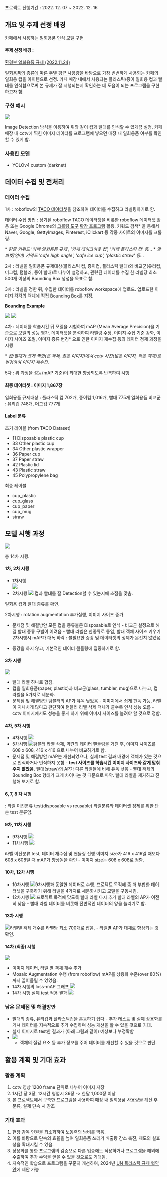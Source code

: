 프로젝트 진행기간 : 2022. 12. 07 ~ 2022. 12. 16

## 개요 및 주제 선정 배경

카페에서 사용하는 일회용품 인식 모델 구현


#### 주제 선정 배경 : 

[환경부 일회용품 규제 (2022.11.24)](http://me.go.kr/home/web/board/read.do?boardMasterId=1&boardId=1557410&menuId=10525)

[일회용품의 종류에 따른 주별 평균 사용량](https://scienceon.kisti.re.kr/srch/selectPORSrchReport.do?cn=TRKO201900000681)을 바탕으로 가장 빈번하게 사용되는 카페의 일회용 컵을 아이템으로 선정.
카페 매장 내에서 사용되는 플라스틱/종이 일회용 컵과 빨대를 인식함으로써 본 규제가 잘 시행되는지 확인하는 데 도움이 되는 프로그램을 구현하고자 함.

### 구현 예시

![](https://velog.velcdn.com/images/deepshadow/post/789aa901-c695-49df-ae74-62fbb9133f95/image.png)

Image Detection 방식을 이용하여 위와 같이 컵과 빨대를 인식할 수 있게끔 설정.
카페 매장 내 cctv에 찍힌 이미지 데이터를 프로그램에 넣으면 매장 내 일회용품 여부를 확인할 수 있게 함.


### 사용한 모델
* YOLOv4 custom (darknet)



## 데이터 수집 및 전처리

### 데이터 수집

1차 : roboflow의 [TACO 데이터셋](https://universe.roboflow.com/mohamed-traore-2ekkp/taco-trash-annotations-in-context)을 참조하여 데이터를 수집하고 라벨링하기로 함.

데이터 수집 방법 : 
상기된 roboflow TACO 데이터셋을 비롯한 roboflow 데이터셋 활용
또는 Google Chrome의 [크롤링 도구](https://chrome.google.com/webstore/detail/fatkun-batch-download-ima/nnjjahlikiabnchcpehcpkdeckfgnohf?hl=ko) [확장 프로그램](https://chrome.google.com/webstore/detail/zzllrr-imager-lite/bedbigoemkinkepgmcmgnapjcahnedmn?hl=ko) 활용.
키워드 검색* 을 통해서 Naver, Google, GettyImages, Pinterest, iClickart 등 각종 사이트의 이미지를 크롤링.

\* *한글 키워드 '카페 일회용품 규제', '카페 테이크아웃 컵', '카페 플라스틱 컵' 등...*
\* *알파벳(영어) 키워드 'cafe high angle', 'cafe ice cup', 'plastic straw' 등...*

2차 : 라벨을 일회용품 규제대상(플라스틱 컵, 종이컵, 플라스틱 빨대)와 비교군(유리컵, 머그컵, 텀블러, 종이 빨대)로 나누어 설정하고, 관련된 데이터를 수집 
한 라벨당 최소 500개 이상의 Bounding Box 생성을 목표로 함.

3차 : 라벨을 정한 뒤, 수집한 데이터를 roboflow workspace에 업로드. 업로드한 이미지 각각의 객체에 직접 Bounding Box를 지정.

**Bounding Example**

![](https://velog.velcdn.com/images/deepshadow/post/b421c9b7-5ada-4f3d-9773-7464cd26ced8/image.png)
![](https://velog.velcdn.com/images/deepshadow/post/9ccc3ad7-3f9f-471e-9f40-78b9dbaad5dc/image.png)



4차 : 데이터를 학습시킨 뒤 모델을 시험하여 mAP (Mean Average Precision)을 기준으로 모델의 성능 평가.
데이터셋을 분석하여 라벨링 수정, 이미지 수집 기준 강화, 이미지 사이즈 조절, 이미지 종류 변경* 으로 인한 이미지 재수집 등의 데이터 정제 과정을 시행

\* *컵/빨대가 크게 찍힌(큰 객체, 좁은 이미지)에서 cctv 사진(넓은 이미지, 작은 객체)로 변경하여 이미지 재수집.*

5차 : 위 과정을 성능(mAP 기준)이 최대한 향상되도록 반복하여 시행



#### 최종 데이터셋 : 이미지 1,867장 
일회용품 규제대상 : 플라스틱 컵 702개, 종이컵 1,016개, 빨대 775개 
일회용품 비교군 : 유리컵 748개, 머그컵 777개


#### Label 분류

초기 레이블 (from TACO Dataset)
- 11 Disposable plastic cup
- 33 Other plastic cup
- 34 Other plastic wrapper
- 36 Paper cup
- 37 Paper straw
- 42 Plastic lid
- 43 Plastic straw
- 45 Polypropylene bag

최종 레이블
- cup_plastic
- cup_glass
- cup_paper
- cup_mug
- straw


## 모델 시행 과정
![](https://velog.velcdn.com/images/deepshadow/post/d6067c44-a258-477b-b311-6d8684a68874/image.jpg)

총 14차 시행.

#### 1차, 2차 시행 

* 1차시행  
![](https://velog.velcdn.com/images/deepshadow/post/94c5e841-5d0e-4c4a-b425-e6d37b23320a/image.png)
* 2차시행
![](https://velog.velcdn.com/images/deepshadow/post/0ce2355d-3869-4a4e-99bb-eb94f58c3dcb/image.png)
컵과 빨대를 잘 Detection할 수 있는지에 초점을 맞춤.

일회용 컵과 빨대 종류를 확인.

2차시행 : rotation augmentation 추가실행, 이미지 사이즈 증가
* 문제점 및 해결방안 
 모든 컵을 종류불문 Disposable로 인식 - 비교군 설정으로 해결
 빨대 종류 구별이 어려움 - 빨대 라벨은 한종류로 통일, 빨대 객체 사이즈 키우기
 2차시행시 mAP가 대폭 하락 : 불필요한 증강 및 데이터셋의 정제가 온전치 않았음. 
- 증강을 하지 않고, 기본적인 데이터 핸들링에 집중하기로 함.
 
 
#### 3차 시행

![](https://velog.velcdn.com/images/deepshadow/post/c4fde389-2f50-4401-8c73-33e87d5280bc/image.png)
* 빨대 라벨 하나로 합침. 
* 컵을 일회용품(paper, plastic)과 비교군(glass, tumbler, mug)으로 나누고, 컵 라벨을 5가지로 세분화.
* 문제점 및 해결방안
텀블러의 AP가 유독 낮았음 - 이미지에서 쉽게 판독 가능, 라벨이 지나치게 많다고 판단하여 텀블러 라벨 삭제
객체가 클수록 인식 성능 오름 - cctv 이미지에서도 성능을 좋게 하기 위해 이미지 사이즈를 늘려야 할 것으로 정함.

#### 4차, 5차 시행
* 4차시행 ![](https://velog.velcdn.com/images/deepshadow/post/52b09cb2-6a1b-4297-a196-ad33b6b84266/image.png)
* 5차시행 ![](https://velog.velcdn.com/images/deepshadow/post/b86cfa57-2bee-4c97-bfca-cb1e94458295/image.png)텀블러 라벨 삭제, 약간의 데이터 핸들링을 거친 후, 이미지 사이즈를 608 x 608, 416 x 416 으로 나누어 비교하기로 함.
* 문제점 및 해결방안
mAP는 개선되었으나, 실제 test 결과 배경에 객체가 있는 것으로 인식하거나 인식하지 못함 - **test 사이즈를 학습시킨 이미지 사이즈와 같게 맞춰주지 않았음.**
빨대(straw)의 AP가 다른 라벨들에 비해 유독 낮음 - 빨대 객체의 Bounding Box 형태가 크게 차이나는 것 때문으로 파악. 빨대 라벨을 제거하고 진행해 보기로 함.

#### 6, 7, 8 차 시행 
: 라벨 이진분류 test(disposable vs reusable)
라벨분류와 데이터셋 정제를 위한 단순 test 분류임.

#### 9차, 11차 시행
* 9차시행 ![](https://velog.velcdn.com/images/deepshadow/post/ac886000-34aa-4d99-bf46-ac64efeddcd2/image.png)
* 11차시행 ![](https://velog.velcdn.com/images/deepshadow/post/1c10044c-3bfd-4f1a-aa7d-d2d7df3ab9b8/image.png)

라벨 이진분류 test, 데이터 재수집 및 핸들링 진행
이미지 size가 416 x 416일 때보다 608 x 608일 때 mAP가 향상됨을 확인 - 이미지 size는 608 x 608로 정함.

#### 10차, 12차 시행
* 10차시행 ![](https://velog.velcdn.com/images/deepshadow/post/6e7cebd2-79c7-4266-a592-1e70c85b474b/image.png)9차시행과 동일한 데이터로 수행. 
프로젝트 목적에 좀 더 부합한 데이터셋을 구축하기 위해 라벨을 4가지로 세분화시키고 모델을 구동시킴.
* 12차시행 ![](https://velog.velcdn.com/images/deepshadow/post/605016d7-b1f3-4745-ac2b-dc82404c9712/image.png)
프로젝트 목적에 맞도록 빨대 라벨 다시 추가
빨대 라벨의 AP가 여전히 낮음 - 빨대 라벨 데이터를 비롯해 전반적인 데이터의 양을 늘리기로 함.

#### 13차 시행
![](https://velog.velcdn.com/images/deepshadow/post/b02fc553-f69b-4d6a-9e2e-da3f9830f402/image.png)라벨별 객체 개수를 라벨당 최소 700개로 잡음. - 라벨별 AP가 대체로 향상되는 것 확인.

#### 14차 (최종) 시행
![](https://velog.velcdn.com/images/deepshadow/post/9b5a57af-69ae-4bcb-beff-1bf56a82196f/image.png)
* 이미지 데이터, 라벨 별 객체 개수 추가
* Mosaic Augmentation 수행 (from roboflow)
mAP를 상용화 수준(over 80%)까지 끌어올릴 수 있었음.
* 14차 시행의 loss-mAP 그래프 ![](https://velog.velcdn.com/images/deepshadow/post/4d4e3b75-3440-4b31-8c15-e66ebeaf04e5/image.png)
* 14차 시행 실제 test 적용 결과 ![](https://velog.velcdn.com/images/deepshadow/post/cd5d60d4-9457-410d-85a1-f12974c189e3/image.png)

### 남은 문제점 및 해결방안
* 빨대의 종류, 유리컵과 플라스틱컵을 혼동하기 쉽다 - 추가 테스트 및 실제 상용화를 거쳐 데이터를 지속적으로 추가 수집하며 성능 개선을 할 수 있을 것으로 기대.
* 실제 이미지로 test한 결과가 (아래 그림과 같이) 예상보다 부정확함 
* ![](https://velog.velcdn.com/images/deepshadow/post/f40fd169-9fad-4c4b-90ce-247da350b24b/image.png) 
  - 객체의 질감 요소 등 추가 정보를 주어 데이터를 개선할 수 있을 것으로 판단.

## 활용 계획 및 기대 효과

### 활용 계획
1. cctv 영상 1200 frame 단위로 나누어 이미지 저장
2. 1시간 당 3장, 12시간 영업시 36장 -> 한달 1,000장 이상
3. 본 프로젝트에서 구축한 프로그램을 사용하여 매장 내 일회용품 사용량을 계산 후 분류, 실제 단속 시 참조

### 기대 효과
1. 현장 감독 인원을 최소화하여 노동력의 낭비를 막음.
2. 이를 바탕으로 단속의 효율을 높여 일회용품 쓰레기 배출량 감소 촉진, 제도의 실효성을 확대시킬 수 있음.
3. 상용화를 통한 프로그램의 검증으로 다른 업종에도 적용하거나 프로그램을 해외에 수출하여 추가 수익을 얻을 수 있을 것으로도 기대됨.
4. 지속적인 학습으로 프로그램을 꾸준히 개선하여, 2024년 [UN 플라스틱 규제 협약안](https://wedocs.unep.org/bitstream/handle/20.500.11822/38522/k2200647_-_unep-ea-5-l-23-rev-1_-_advance.pdf?sequence=1&isAllowed=y)에 제안 가능

